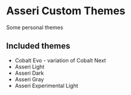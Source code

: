 # Asseri Custom Themes

Some personal themes

## Included themes

- Cobalt Evo - variation of Cobalt Next
- Asseri Light
- Asseri Dark
- Asseri Gray
- Asseri Experimental Light